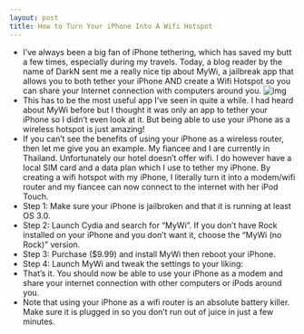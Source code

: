 ```yaml
---
layout: post
title: How to Turn Your iPhone Into A Wifi Hotspot
---
```

* I’ve always been a big fan of iPhone tethering, which has saved my butt a few times, especially during my travels. Today, a blog reader by the name of DarkN sent me a really nice tip about MyWi, a jailbreak app that allows you to both tether your iPhone AND create a Wifi Hotspot so you can share your Internet connection with computers around you.
![img](http://media.idownloadblog.com/wp-content/uploads/2010/02/mywi.jpg)
* This has to be the most useful app I’ve seen in quite a while. I had heard about MyWi before but I thought it was only an app to tether your iPhone so I didn’t even look at it. But being able to use your iPhone as a wireless hotspot is just amazing!
* If you can’t see the benefits of using your iPhone as a wireless router, then let me give you an example. My fiancee and I are currently in Thailand. Unfortunately our hotel doesn’t offer wifi. I do however have a local SIM card and a data plan which I use to tether my iPhone. By creating a wifi hotspot with my iPhone, I literally turn it into a modem/wifi router and my fiancee can now connect to the internet with her iPod Touch.
* Step 1: Make sure your iPhone is jailbroken and that it is running at least OS 3.0.
* Step 2: Launch Cydia and search for “MyWi”. If you don’t have Rock installed on your iPhone and you don’t want it, choose the “MyWi (no Rock)” version.
* Step 3: Purchase ($9.99) and install MyWi then reboot your iPhone.
* Step 4: Launch MyWi and tweak the settings to your liking:
* That’s it. You should now be able to use your iPhone as a modem and share your internet connection with other computers or iPods around you.
* Note that using your iPhone as a wifi router is an absolute battery killer. Make sure it is plugged in so you don’t run out of juice in just a few minutes.

